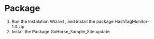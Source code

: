 # Package

1. Run the Instalation Wizard , and install the package HashTagMonitor-1.0.zip
2. Install the Package GoHorse_Sample_Site.update